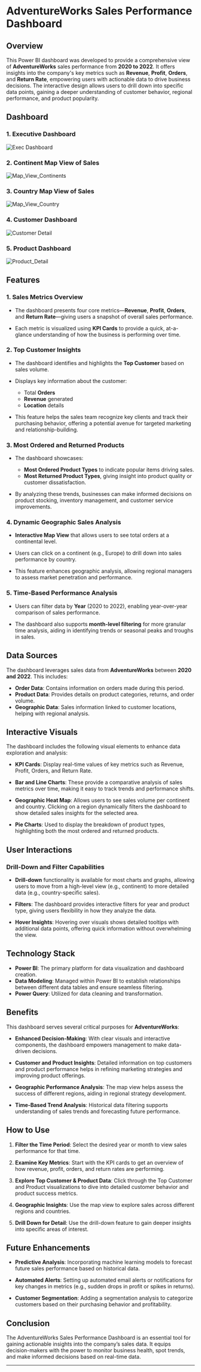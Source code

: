 # AdventureWorks Sales Performance Dashboard

## Overview

This Power BI dashboard was developed to provide a comprehensive view of **AdventureWorks** sales performance from **2020 to 2022**. It offers insights into the company's key metrics such as **Revenue**, **Profit**, **Orders**, and **Return Rate**, empowering users with actionable data to drive business decisions. The interactive design allows users to drill down into specific data points, gaining a deeper understanding of customer behavior, regional performance, and product popularity.

## Dashboard
### 1. **Executive Dashboard**
![Exec Dashboard](https://github.com/user-attachments/assets/f697333c-bde7-4c95-9dac-ef88b52fb91f)

### 2. **Continent Map View of Sales**
![Map_View_Continents](https://github.com/user-attachments/assets/0dd57548-2e2b-4df6-b1cd-c5f5b67ead8f)

### 3. **Country Map View of Sales**
![Map_View_Country](https://github.com/user-attachments/assets/2a311a93-0054-4c3e-862b-c33ef135ae46)

### 4. **Customer Dashboard**
![Customer Detail](https://github.com/user-attachments/assets/566c4c6e-e7eb-4e10-ae40-9f63af523b99)

### 5. **Product Dashboard**
![Product_Detail](https://github.com/user-attachments/assets/f7c98b88-5c53-44db-b4fe-07a6a8da584b)


## Features

### 1. **Sales Metrics Overview**

- The dashboard presents four core metrics—**Revenue**, **Profit**, **Orders**, and **Return Rate**—giving users a snapshot of overall sales performance.
  
- Each metric is visualized using **KPI Cards** to provide a quick, at-a-glance understanding of how the business is performing over time.

### 2. **Top Customer Insights**

- The dashboard identifies and highlights the **Top Customer** based on sales volume.  
- Displays key information about the customer:
  - Total **Orders**
  - **Revenue** generated
  - **Location** details
  
- This feature helps the sales team recognize key clients and track their purchasing behavior, offering a potential avenue for targeted marketing and relationship-building.

### 3. **Most Ordered and Returned Products**

- The dashboard showcases:
  - **Most Ordered Product Types** to indicate popular items driving sales.
  - **Most Returned Product Types**, giving insight into product quality or customer dissatisfaction.

- By analyzing these trends, businesses can make informed decisions on product stocking, inventory management, and customer service improvements.

### 4. **Dynamic Geographic Sales Analysis**

- **Interactive Map View** that allows users to see total orders at a continental level.
- Users can click on a continent (e.g., Europe) to drill down into sales performance by country.
  
- This feature enhances geographic analysis, allowing regional managers to assess market penetration and performance.

### 5. **Time-Based Performance Analysis**

- Users can filter data by **Year** (2020 to 2022), enabling year-over-year comparison of sales performance.
  
- The dashboard also supports **month-level filtering** for more granular time analysis, aiding in identifying trends or seasonal peaks and troughs in sales.

## Data Sources

The dashboard leverages sales data from **AdventureWorks** between **2020 and 2022**. This includes:

- **Order Data**: Contains information on orders made during this period.
- **Product Data**: Provides details on product categories, returns, and order volume.
- **Geographic Data**: Sales information linked to customer locations, helping with regional analysis.

## Interactive Visuals

The dashboard includes the following visual elements to enhance data exploration and analysis:

- **KPI Cards**: Display real-time values of key metrics such as Revenue, Profit, Orders, and Return Rate.
  
- **Bar and Line Charts**: These provide a comparative analysis of sales metrics over time, making it easy to track trends and performance shifts.

- **Geographic Heat Map**: Allows users to see sales volume per continent and country. Clicking on a region dynamically filters the dashboard to show detailed sales insights for the selected area.

- **Pie Charts**: Used to display the breakdown of product types, highlighting both the most ordered and returned products.

## User Interactions

### Drill-Down and Filter Capabilities

- **Drill-down** functionality is available for most charts and graphs, allowing users to move from a high-level view (e.g., continent) to more detailed data (e.g., country-specific sales).
  
- **Filters**: The dashboard provides interactive filters for year and product type, giving users flexibility in how they analyze the data.

- **Hover Insights**: Hovering over visuals shows detailed tooltips with additional data points, offering quick information without overwhelming the view.


## Technology Stack

- **Power BI**: The primary platform for data visualization and dashboard creation.
- **Data Modeling**: Managed within Power BI to establish relationships between different data tables and ensure seamless filtering.
- **Power Query**: Utilized for data cleaning and transformation.

## Benefits

This dashboard serves several critical purposes for **AdventureWorks**:

- **Enhanced Decision-Making**: With clear visuals and interactive components, the dashboard empowers management to make data-driven decisions.
  
- **Customer and Product Insights**: Detailed information on top customers and product performance helps in refining marketing strategies and improving product offerings.
  
- **Geographic Performance Analysis**: The map view helps assess the success of different regions, aiding in regional strategy development.

- **Time-Based Trend Analysis**: Historical data filtering supports understanding of sales trends and forecasting future performance.

## How to Use

1. **Filter the Time Period**: Select the desired year or month to view sales performance for that time.
   
2. **Examine Key Metrics**: Start with the KPI cards to get an overview of how revenue, profit, orders, and return rates are performing.

3. **Explore Top Customer & Product Data**: Click through the Top Customer and Product visualizations to dive into detailed customer behavior and product success metrics.

4. **Geographic Insights**: Use the map view to explore sales across different regions and countries.

5. **Drill Down for Detail**: Use the drill-down feature to gain deeper insights into specific areas of interest.

## Future Enhancements

- **Predictive Analysis**: Incorporating machine learning models to forecast future sales performance based on historical data.

- **Automated Alerts**: Setting up automated email alerts or notifications for key changes in metrics (e.g., sudden drops in profit or spikes in returns).

- **Customer Segmentation**: Adding a segmentation analysis to categorize customers based on their purchasing behavior and profitability.

## Conclusion

The AdventureWorks Sales Performance Dashboard is an essential tool for gaining actionable insights into the company’s sales data. It equips decision-makers with the power to monitor business health, spot trends, and make informed decisions based on real-time data.

---
